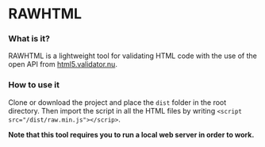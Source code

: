 # RAWHTML

### What is it?

RAWHTML is a lightweight tool for validating HTML code with the use of the open API from [html5.validator.nu](https://html5.validator.nu).

### How to use it

Clone or download the project and place the `dist` folder in the root directory. Then import the script in all the HTML files by writing `<script src="/dist/raw.min.js"></scrip>`.

**Note that this tool requires you to run a local web server in order to work.**
